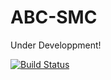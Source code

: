 # ABC-SMC

Under Developpment!

[![Build Status](https://travis-ci.org/galbarel/ABC-SMC.jl.svg?branch=master)](https://travis-ci.org/galbarel/ABC-SMC.jl)

